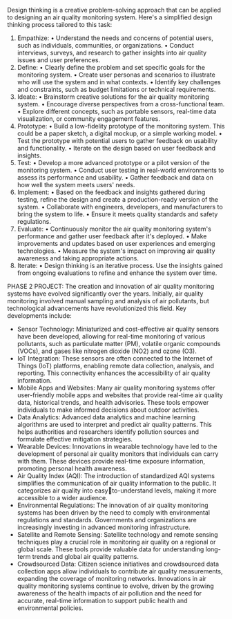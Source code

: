 Design thinking is a creative problem-solving approach that can be applied to
designing an air quality monitoring system. Here's a simplified design thinking process
tailored to this task:
1. Empathize:
• Understand the needs and concerns of potential users, such as individuals,
communities, or organizations.
• Conduct interviews, surveys, and research to gather insights into air quality
issues and user preferences.
2. Define:
• Clearly define the problem and set specific goals for the monitoring system.
• Create user personas and scenarios to illustrate who will use the system and
in what contexts.
• Identify key challenges and constraints, such as budget limitations or technical
requirements.
3. Ideate:
• Brainstorm creative solutions for the air quality monitoring system.
• Encourage diverse perspectives from a cross-functional team.
• Explore different concepts, such as portable sensors, real-time data
visualization, or community engagement features.
4. Prototype:
• Build a low-fidelity prototype of the monitoring system. This could be a paper
sketch, a digital mockup, or a simple working model.
• Test the prototype with potential users to gather feedback on usability and
functionality.
• Iterate on the design based on user feedback and insights.
5. Test:
• Develop a more advanced prototype or a pilot version of the monitoring
system.
• Conduct user testing in real-world environments to assess its performance
and usability.
• Gather feedback and data on how well the system meets users' needs.
6. Implement:
• Based on the feedback and insights gathered during testing, refine the design
and create a production-ready version of the system.
• Collaborate with engineers, developers, and manufacturers to bring the
system to life.
• Ensure it meets quality standards and safety regulations.
7. Evaluate:
• Continuously monitor the air quality monitoring system's performance and
gather user feedback after it's deployed.
• Make improvements and updates based on user experiences and emerging
technologies.
• Measure the system's impact on improving air quality awareness and taking
appropriate actions.
8. Iterate:
• Design thinking is an iterative process. Use the insights gained from ongoing
evaluations to refine and enhance the system over time.

PHASE 2 PROJECT:
The creation and innovation of air quality monitoring systems have evolved 
significantly over the years. Initially, air quality monitoring involved manual 
sampling and analysis of air pollutants, but technological advancements have 
revolutionized this field.
Key developments include:
* Sensor Technology:
Miniaturized and cost-effective air quality sensors have been developed, 
allowing for real-time monitoring of various pollutants, such as particulate 
matter (PM), volatile organic compounds (VOCs), and gases like nitrogen 
dioxide (NO2) and ozone (O3).
* IoT Integration: 
These sensors are often connected to the Internet of Things (IoT) platforms, 
enabling remote data collection, analysis, and reporting. This connectivity 
enhances the accessibility of air quality information.
* Mobile Apps and Websites:
Many air quality monitoring systems offer user-friendly mobile apps and 
websites that provide real-time air quality data, historical trends, and health 
advisories. These tools empower individuals to make informed decisions 
about outdoor activities.
* Data Analytics:
Advanced data analytics and machine learning algorithms are used to 
interpret and predict air quality patterns. This helps authorities and 
researchers identify pollution sources and formulate effective mitigation 
strategies.
* Wearable Devices:
Innovations in wearable technology have led to the development of 
personal air quality monitors that individuals can carry with them. These 
devices provide real-time exposure information, promoting personal health 
awareness.
* Air Quality Index (AQI):
The introduction of standardized AQI systems simplifies the communication 
of air quality information to the public. It categorizes air quality into easyto-understand levels, making it more accessible to a wider audience.
* Environmental Regulations: 
The innovation of air quality monitoring systems has been driven by the 
need to comply with environmental regulations and standards. 
Governments and organizations are increasingly investing in advanced 
monitoring infrastructure.
* Satellite and Remote Sensing:
Satellite technology and remote sensing techniques play a crucial role in 
monitoring air quality on a regional or global scale. These tools provide 
valuable data for understanding long-term trends and global air quality 
patterns.
* Crowdsourced Data:
Citizen science initiatives and crowdsourced data collection apps allow 
individuals to contribute air quality measurements, expanding the coverage 
of monitoring networks.
Innovations in air quality monitoring systems continue to evolve, driven by the 
growing awareness of the health impacts of air pollution and the need for 
accurate, real-time information to support public health and environmental policies.
  
